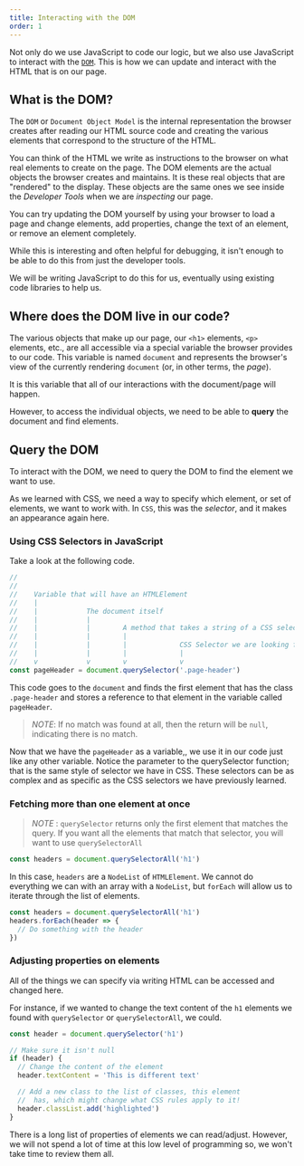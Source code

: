 ```yaml
---
title: Interacting with the DOM
order: 1
---
```


Not only do we use JavaScript to code our logic, but we also use JavaScript to
interact with the
[`DOM`](https://developer.mozilla.org/en-US/docs/Web/API/Document_Object_Model).
This is how we can update and interact with the HTML that is on our page.

## What is the DOM?

The `DOM` or `Document Object Model` is the internal representation the browser
creates after reading our HTML source code and creating the various elements
that correspond to the structure of the HTML.

You can think of the HTML we write as instructions to the browser on what real
elements to create on the page. The DOM elements are the actual objects the
browser creates and maintains. It is these real objects that are "rendered" to
the display. These objects are the same ones we see inside the _Developer Tools_
when we are _inspecting_ our page.

You can try updating the DOM yourself by using your browser to load a page and
change elements, add properties, change the text of an element, or remove an
element completely.

While this is interesting and often helpful for debugging, it isn't enough to be
able to do this from just the developer tools.

We will be writing JavaScript to do this for us, eventually using existing code
libraries to help us.

## Where does the DOM live in our code?

The various objects that make up our page, our `<h1>` elements, `<p>` elements,
etc., are all accessible via a special variable the browser provides to our
code. This variable is named `document` and represents the browser's view of the
currently rendering `document` (or, in other terms, the _page_).

It is this variable that all of our interactions with the document/page will
happen.

However, to access the individual objects, we need to be able to **query** the
document and find elements.

## Query the DOM

To interact with the DOM, we need to query the DOM to find the element we want
to use.

As we learned with CSS, we need a way to specify which element, or set of
elements, we want to work with. In `CSS`, this was the _selector_, and it makes
an appearance again here.

### Using CSS Selectors in JavaScript

Take a look at the following code.

```javascript
//
//
//    Variable that will have an HTMLElement
//    |
//    |            The document itself
//    |            |
//    |            |        A method that takes a string of a CSS selector and returns the *first* matching element
//    |            |        |
//    |            |        |             CSS Selector we are looking for
//    |            |        |             |
//    v            v        v             v
const pageHeader = document.querySelector('.page-header')
```

This code goes to the `document` and finds the first element that has the class
`.page-header` and stores a reference to that element in the variable called
`pageHeader`.

> _NOTE_: If no match was found at all, then the return will be `null`,
> indicating there is no match.

Now that we have the `pageHeader` as a variable,, we use it in our code just
like any other variable. Notice the parameter to the querySelector function;
that is the same style of selector we have in CSS. These selectors can be as
complex and as specific as the CSS selectors we have previously learned.

### Fetching more than one element at once

> _NOTE_ : `querySelector` returns only the first element that matches the
> query. If you want all the elements that match that selector, you will want to
> use `querySelectorAll`

```javascript
const headers = document.querySelectorAll('h1')
```

In this case, `headers` are a `NodeList` of `HTMLElement`. We cannot do
everything we can with an array with a `NodeList`, but `forEach` will allow us
to iterate through the list of elements.

```javascript
const headers = document.querySelectorAll('h1')
headers.forEach(header => {
  // Do something with the header
})
```

### Adjusting properties on elements

All of the things we can specify via writing HTML can be accessed and changed
here.

For instance, if we wanted to change the text content of the `h1` elements we
found with `querySelector` or `querySelectorAll`, we could.

```javascript
const header = document.querySelector('h1')

// Make sure it isn't null
if (header) {
  // Change the content of the element
  header.textContent = 'This is different text'

  // Add a new class to the list of classes, this element
  //  has, which might change what CSS rules apply to it!
  header.classList.add('highlighted')
}
```

There is a long list of properties of elements we can read/adjust. However, we
will not spend a lot of time at this low level of programming so, we won't take
time to review them all.
